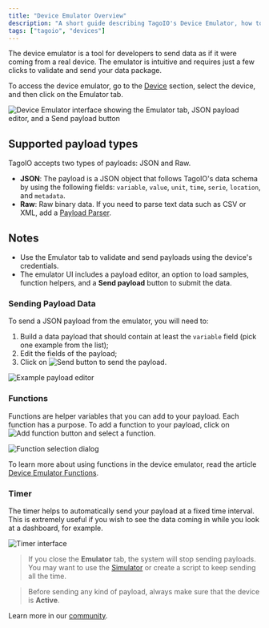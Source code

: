 ```yaml
---
title: "Device Emulator Overview"
description: "A short guide describing TagoIO's Device Emulator, how to open it, and the types of payloads it accepts for emulating device data."
tags: ["tagoio", "devices"]
---
```

The device emulator is a tool for developers to send data as if it were coming from a real device. The emulator is intuitive and requires just a few clicks to validate and send your data package.

To access the device emulator, go to the [Device](../devices/) section, select the device, and then click on the Emulator tab.

![Device Emulator interface showing the Emulator tab, JSON payload editor, and a Send payload button](/docs_imagem/tagoio/device-emulator-2.png)

## Supported payload types

TagoIO accepts two types of payloads: JSON and Raw.

- **JSON**: The payload is a JSON object that follows TagoIO's data schema by using the following fields: `variable`, `value`, `unit`, `time`, `serie`, `location`, and `metadata`.
- **Raw**: Raw binary data. If you need to parse text data such as CSV or XML, add a [Payload Parser](../../payload-parser/).

## Notes

- Use the Emulator tab to validate and send payloads using the device's credentials.
- The emulator UI includes a payload editor, an option to load samples, function helpers, and a **Send payload** button to submit the data.

### Sending Payload Data

To send a JSON payload from the emulator, you will need to:

1. Build a data payload that should contain at least the `variable` field (pick one example from the list);
2. Edit the fields of the payload;
3. Click on ![Send button](/docs_imagem/tagoio/1624563795800-Zq8.png) to send the payload.

![Example payload editor](/docs_imagem/tagoio/Screen-20Shot-202021-06-24-20at-2016.46.47-0OI.png)

### Functions

Functions are helper variables that you can add to your payload. Each function has a purpose. To add a function to your payload, click on ![Add function button](/docs_imagem/tagoio/1624878287784-MzI.png) and select a function.

![Function selection dialog](/docs_imagem/tagoio/1624564657419-ttY.png)

To learn more about using functions in the device emulator, read the article [Device Emulator Functions](../../devices/device-emulator-functions).

### Timer

The timer helps to automatically send your payload at a fixed time interval. This is extremely useful if you wish to see the data coming in while you look at a dashboard, for example.

![Timer interface](/docs_imagem/tagoio/1624568411436-YYo.png)

> If you close the **Emulator** tab, the system will stop sending payloads. You may want to use the [Simulator](../../simulator-data-stream) or create a script to keep sending all the time.

> Before sending any kind of payload, always make sure that the device is **Active**.

Learn more in our [community](https://community.tago.io/).